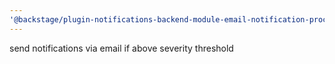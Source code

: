 ```yaml
---
'@backstage/plugin-notifications-backend-module-email-notification-processor': major
---
```


send notifications via email if above severity threshold

